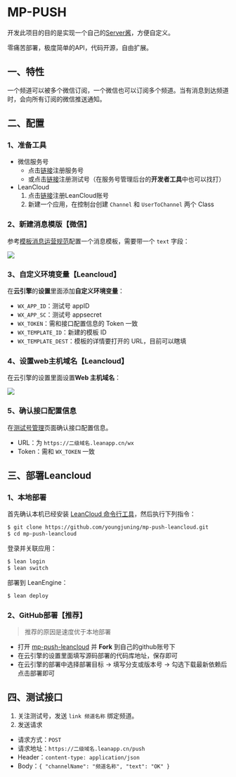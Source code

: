 # MP-PUSH

开发此项目的目的是实现一个自己的[Server酱](http://sc.ftqq.com/)，方便自定义。

零痛苦部署，极度简单的API，代码开源，自由扩展。

## 一、特性

一个频道可以被多个微信订阅，一个微信也可以订阅多个频道。当有消息到达频道时，会向所有订阅的微信推送通知。

## 二、配置

### 1、准备工具

- 微信服务号
  - 点击[链接](https://mp.weixin.qq.com/)注册服务号
  - 或点击[链接](https://mp.weixin.qq.com/debug/cgi-bin/sandbox?t=sandbox/login)注册测试号（在服务号管理后台的**开发者工具**中也可以找打）
- LeanCloud
  1. 点击[链接](https://leancloud.cn/dashboard/login.html#/signin)注册LeanCloud账号
  2. 新建一个应用，在控制台创建 `Channel` 和 `UserToChannel` 两个 Class

### 2、新建消息模版【微信】

参考[模板消息运营规范](http://t.cn/EPO1HE9)配置一个消息模板，需要带一个 `text` 字段：

![](https://i.loli.net/2018/11/29/5bff98bf557fd.png)

### 3、自定义环境变量【Leancloud】

在**云引擎**的**设置**里面添加**自定义环境变量**：

- `WX_APP_ID`：测试号 appID
- `WX_APP_SC`：测试号 appsecret
- `WX_TOKEN`：需和接口配置信息的 Token 一致
- `WX_TEMPLATE_ID`：新建的模板 ID
- `WX_TEMPLATE_DEST`：模板的详情要打开的 URL，目前可以瞎填

### 4、设置web主机域名【Leancloud】

在云引擎的设置里面设置**Web 主机域名**：

![](https://i.loli.net/2018/10/16/5bc5ae204fd6b.png)

### 5、确认接口配置信息

在[测试号管理](https://mp.weixin.qq.com/debug/cgi-bin/sandboxinfo?action=showinfo&t=sandbox/index)页面确认接口配置信息。

- URL：为 `https://二级域名.leanapp.cn/wx`
- Token：需和 `WX_TOKEN` 一致

## 三、部署Leancloud

### 1、本地部署

首先确认本机已经安装 [LeanCloud 命令行工具](https://leancloud.cn/docs/leanengine_cli.html)，然后执行下列指令：

```sh
$ git clone https://github.com/youngjuning/mp-push-leancloud.git
$ cd mp-push-leancloud
```

登录并关联应用：

```sh
$ lean login
$ lean switch
```

部署到 LeanEngine：

```sh
$ lean deploy
```

### 2、GitHub部署【推荐】

> 推荐的原因是速度优于本地部署

- 打开 [mp-push-leancloud](https://github.com/youngjuning/mp-push-leancloud) 并 **Fork** 到自己的github账号下
- 在云引擎的设置里面填写源码部署的代码库地址，保存即可
- 在云引擎的部署中选择部署目标 -> 填写分支或版本号 -> 勾选下载最新依赖后点击部署即可

## 四、测试接口

1. 关注测试号，发送 `link 频道名称` 绑定频道。
2. 发送请求
  - 请求方式：`POST`
  - 请求地址：`https://二级域名.leanapp.cn/push`
  - Header：`content-type: application/json`
  - Body：`{ "channelName": "频道名称", "text": "OK" }`
  
